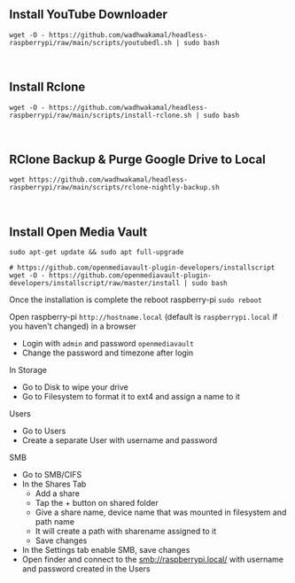
## Install YouTube Downloader
`wget -O - https://github.com/wadhwakamal/headless-raspberrypi/raw/main/scripts/youtubedl.sh | sudo bash`

<br />

## Install Rclone
`wget -O - https://github.com/wadhwakamal/headless-raspberrypi/raw/main/scripts/install-rclone.sh | sudo bash`

<br />

## RClone Backup & Purge Google Drive to Local 
`wget https://github.com/wadhwakamal/headless-raspberrypi/raw/main/scripts/rclone-nightly-backup.sh`

<br />

## Install Open Media Vault
```
sudo apt-get update && sudo apt full-upgrade

# https://github.com/openmediavault-plugin-developers/installscript
wget -O - https://github.com/openmediavault-plugin-developers/installscript/raw/master/install | sudo bash
```

Once the installation is complete the reboot raspberry-pi
`sudo reboot`

Open raspberry-pi `http://hostname.local` (default is `raspberrypi.local` if you haven't changed) in a browser
- Login with `admin` and password `openmediavault`
- Change the password and timezone after login

In Storage
- Go to Disk to wipe your drive
- Go to Filesystem to format it to ext4 and assign a name to it

Users
- Go to Users
- Create a separate User with username and password

SMB
- Go to SMB/CIFS
- In the Shares Tab
  - Add a share
  - Tap the + button on shared folder
  - Give a share name, device name that was mounted in filesystem and path name
  - It will create a path with sharename assigned to it
  - Save changes
- In the Settings tab enable SMB, save changes
- Open finder and connect to the [smb://raspberrypi.local/](smb://raspberrypi.local/) with username and password created in the Users

